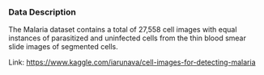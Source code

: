 ### Data Description

The Malaria dataset contains a total of 27,558 cell images with equal instances of parasitized and uninfected cells 
from the thin blood smear slide images of segmented cells.

Link: https://www.kaggle.com/iarunava/cell-images-for-detecting-malaria